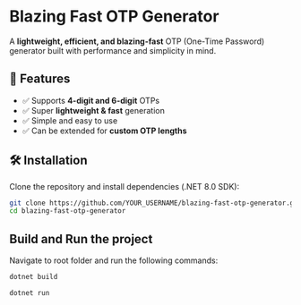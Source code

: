 ﻿# Blazing Fast OTP Generator

A **lightweight, efficient, and blazing-fast** OTP (One-Time Password) generator built with performance and simplicity in mind.

## 🚀 Features

- ✅ Supports **4-digit and 6-digit** OTPs
- ✅ Super **lightweight & fast** generation
- ✅ Simple and easy to use
- ✅ Can be extended for **custom OTP lengths**

## 🛠️ Installation

Clone the repository and install dependencies (.NET 8.0 SDK):

```bash
git clone https://github.com/YOUR_USERNAME/blazing-fast-otp-generator.git
cd blazing-fast-otp-generator
```

## Build and Run the project

Navigate to root folder and run the following commands:

```bash
dotnet build
```

```bash
dotnet run
```
